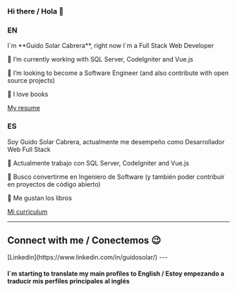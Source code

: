 ### Hi there / Hola 👋
### EN
<p>I´m **Guido Solar Cabrera**, right now I´m a Full Stack Web Developer</p>

<p>🔭 I’m currently working with SQL Server, CodeIgniter and Vue.js</p>
<p>👯 I’m looking to become a Software Engineer (and also contribute with open source projects)</p>
<p>🧡 I love books</p>
<p><a href="media/resume_en.pdf" target="_blank">My resume</a></p>

### ES
<p>Soy Guido Solar Cabrera, actualmente me desempeño como Desarrollador Web Full Stack</p>

<p>🔭 Actualmente trabajo con SQL Server, CodeIgniter and Vue.js</p>
<p>👯 Busco convertirme en Ingeniero de Software (y también poder contribuir en proyectos de código abierto)</p>
<p>🧡 Me gustan los libros</p>
<p><a href="media/resume_es.pdf" target="_blank">Mi curriculum</a></p>

---
<h2>Connect with me / Conectemos 😉</h2>
[Linkedin](https://www.linkedin.com/in/guidosolar/)
---

<h4>I´m starting to translate my main profiles to English / Estoy empezando a traducir mis perfiles principales al inglés</h4>
